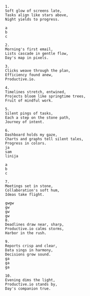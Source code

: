     1.
    Soft glow of screens late,
    Tasks align like stars above,
    Night yields to progress.

    a
    b
    c

    2.
    Morning's first email,
    Lists cascade in gentle flow,
    Day's map in pixels.

    3.
    Clicks weave through the plan,
    Efficiency found anew,
    Productive.io.

    4.
    Timelines stretch, entwined,
    Projects bloom like springtime trees,
    Fruit of mindful work.

    5.
    Silent pings of tasks,
    Each a step on the stone path,
    Journey of intent.

    6.
    Dashboard holds my gaze,
    Charts and graphs tell silent tales,
    Progress in colors.
    ja
    sam
    linija

    a
    b
    c

    7.
    Meetings set in stone,
    Collaboration's soft hum,
    Ideas take flight.

    gwgw
    gw
    gw
    gw
    8.
    Deadlines draw near, sharp,
    Productive.io calms storms,
    Harbor in the rush.

    9.
    Reports crisp and clear,
    Data sings in harmony,
    Decisions grow sound.
    ga
    ga
    ga

    10.
    Evening dims the light,
    Productive.io stands by,
    Day's companion true.
